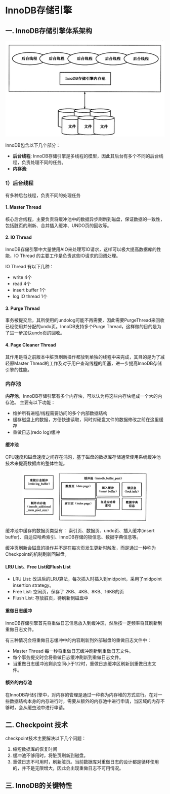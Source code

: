 # InnoDB存储引擎
## 一. InnoDB存储引擎体系架构

<div align="center"> <img src="../images/15296293822767.jpg" width="600" /> </div>

InnoDB包含以下几个部分：

- **后台线程**: InnoDB存储引擎是多线程的模型，因此其后台有多个不同的后台线程，负责处理不同的任务。
- **内存池**: 

### 1）后台线程
有多种后台线程，负责不同的处理任务

#### 1. Master Thread
核心后台线程，主要负责将缓冲池中的数据异步刷新到磁盘，保证数据的一致性，包括脏页的刷新、合并插入缓冲、UNDO页的回收等。

#### 2. IO Thread
InnoDB存储引擎中大量使用AIO来处理写IO请求，这样可以极大提高数据库的性能，IO Thread 的主要工作是负责这些IO请求的回调处理。

IO Thread 有以下几种：

- write  4个
- read 4个
- insert buffer 1个
- log IO thread 1个

#### 3. Purge Thread
事务被提交后，其所使用的undolog可能不再需要，因此需要PurgeThread来回收已经使用并分配的undo页。InnoDB支持多个Purge Thread，这样做的目的是为了进一步加快undo页的回收。

#### 4. Page Cleaner Thread
其作用是将之前版本中脏页刷新操作都放到单独的线程中来完成，其目的是为了减轻原Master Thread的工作及对于用户查询线程的阻塞，进一步提高InnoDB存储引擎的性能。

### 内存池
**内存池**，InnoDB存储引擎有多个内存块，可以认为将这些内存块组成一个大的内存池。 主要有以下功能：

  - 维护所有进程/线程需要访问的多个内部数据结构
  - 缓存磁盘上的数据，方便快速读取，同时对硬盘文件的数据修改之前在这里缓存
  - 重做日志(redo log)缓冲

#### 缓冲池
CPU速度和磁盘速度之间存在鸿沟，基于磁盘的数据库存储通常使用系统缓冲池技术来提高数据库的整体性能。

<div align="center"> <img src="../images/15296311738830.jpg" width="400" /> </div>


缓冲池中缓存的数据页类型有： 索引页、数据页、undo页、插入缓冲(insert buffer)、自适应哈希索引、InnoDB存储的锁信息、数据字典信息等。


缓冲页刷新会磁盘的操作并不是在每次页发生更新时触发，而是通过一种称为Checkpoint的机制刷新回磁盘。

#### LRU List、Free List和Flush List

- LRU List: 改进后的LRU算法，每次插入时插入到midpoint，采用了midpoint insertion strategy。 
- Free List: 空闲页，保存了 2KB、4KB、8KB、16KB的页
- Flush List: 存放脏页，待刷新到磁盘中

#### 重做日志缓冲
InnoDB存储引擎首先将重做日志信息放入到缓冲区，然后按一定频率将其刷新到重做日志文件。

有三种情况会将重做日志缓冲中的内容刷新到外部磁盘的重做日志文件中：

- Master Thread 每一秒将重做日志缓冲刷新到重做日志文件。
- 每个事务提交时会将重做日志缓冲刷新到重做日志文件。
- 当重做日志缓冲池剩余空间小于1/2时，重做日志缓冲区刷新到重做日志文件。

#### 额外的内存池
在InnoDB存储引擎中，对内存的管理是通过一种称为内存堆的方式进行。在对一些数据结构本身的内存进行时，需要从额外的内存池中进行申请，当区域的内存不够时，会从缓虫池中进行申请。


## 二. Checkpoint 技术

  checkpoint技术主要解决以下几个问题：
  
  1. 缩短数据库的恢复时间
  2. 缓冲池不够用时，将脏页刷新到磁盘。
  3. 重做日志不可用时，刷新脏页。当前数据库对重做日志的设计都是循环使用的，并不是无限增大，因此会出现重做日志不可用情况。
  
## 三. InnoDB的关键特性
  





